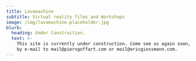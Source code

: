 ```yaml
---
title: Lavamachine
subtitle: Virtual reality films and Workshops
image: /img/lavamachine-placeholder.jpg
blurb:
  heading: Under Construction.
  text: >-
    This site is currently under construction. Come see us again soon, or reach out 
    by e-mail to mail@piersgoffart.com or mail@ericgiessmann.com.
---
```


